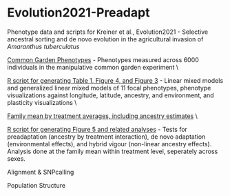 # Evolution2021-Preadapt

Phenotype data and scripts for Kreiner et al., Evolution2021 - Selective ancestral sorting and de novo evolution in the agricultural invasion of _Amaranthus tuberculatus_

[Common Garden Phenotypes](https://github.com/jkreinz/Evolution2021-Preadapt/blob/main/Common%20Garden%20Phenotypes) - Phenotypes measured across 6000 individuals in the manipulative common garden experiment \

[R script for generating Table 1, Figure 4, and Figure 3](https://github.com/jkreinz/Evolution2021-Preadapt/blob/main/Table1%2C%20Figure%203%2C%20Figure%204.Rmd) - Linear mixed models and generalized linear mixed models of 11 focal phenotypes, phenotype visualizations against longitude, latitude, ancestry, and environment, and plasticity visualizations \

[Family mean by treatment averages, including ancestry estimates](https://github.com/jkreinz/Evolution2021-Preadapt/blob/main/Treatmentspecificmeans_byfamily_bysex.txt) \

[R script for generating Figure 5 and related analyses](https://github.com/jkreinz/Evolution2021-Preadapt/blob/main/Treatment%20by%20ancestry%2C%20Figure%205%20inference.R) - Tests for preadaptation (ancestry by treatment interaction), de novo adaptation (environmental effects), and hybrid vigour (non-linear ancestry effects). Analysis done at the family mean within treatment level, seperately across sexes.

Alignment & SNPcalling

Population Structure
